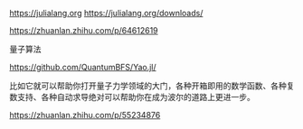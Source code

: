

https://julialang.org
https://julialang.org/downloads/

https://zhuanlan.zhihu.com/p/64612619

量子算法


https://github.com/QuantumBFS/Yao.jl/

比如它就可以帮助你打开量子力学领域的大门，各种开箱即用的数学函数、各种复数支持、各种自动求导绝对可以帮助你在成为波尔的道路上更进一步。













https://zhuanlan.zhihu.com/p/55234876














